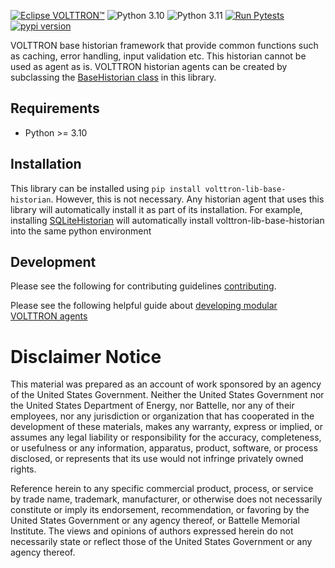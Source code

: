 [![Eclipse VOLTTRON™](https://img.shields.io/badge/Eclips%20VOLTTRON--red.svg)](https://volttron.readthedocs.io/en/latest/)
![Python 3.10](https://img.shields.io/badge/python-3.10-blue.svg)
![Python 3.11](https://img.shields.io/badge/python-3.11-blue.svg)
[![Run Pytests](https://github.com/eclipse-volttron/volttron-lib-base-historian/actions/workflows/run-tests.yml/badge.svg)](https://github.com/eclipse-volttron/volttron-lib-base-historian/actions/workflows/run-tests.yml)
[![pypi version](https://img.shields.io/pypi/v/volttron-lib-base-historian.svg)](https://pypi.org/project/volttron-lib-base-historian/)

VOLTTRON base historian framework that provide common functions such as caching, error handling, input validation etc. This historian cannot be used as agent as is. VOLTTRON historian agents can be created by subclassing the [BaseHistorian class](https://github.com/eclipse-volttron/volttron-lib-base-historian/blob/develop/src/historian/base/base_historian.py) in this library.

## Requirements

 - Python >= 3.10

## Installation

This library can be installed using ```pip install volttron-lib-base-historian```. However, this is not necessary. Any 
historian agent that uses this library will automatically install it as part of its installation. For example, 
installing [SQLiteHistorian](https://github.com/eclipse-volttron/volttron-sqlitehistorian) will automatically install 
volttron-lib-base-historian into the same python environment

## Development

Please see the following for contributing guidelines [contributing](https://github.com/eclipse-volttron/volttron-core/blob/develop/CONTRIBUTING.md).

Please see the following helpful guide about [developing modular VOLTTRON agents](https://github.com/eclipse-volttron/volttron-core/blob/develop/DEVELOPING_ON_MODULAR.md)

# Disclaimer Notice

This material was prepared as an account of work sponsored by an agency of the
United States Government.  Neither the United States Government nor the United
States Department of Energy, nor Battelle, nor any of their employees, nor any
jurisdiction or organization that has cooperated in the development of these
materials, makes any warranty, express or implied, or assumes any legal
liability or responsibility for the accuracy, completeness, or usefulness or any
information, apparatus, product, software, or process disclosed, or represents
that its use would not infringe privately owned rights.

Reference herein to any specific commercial product, process, or service by
trade name, trademark, manufacturer, or otherwise does not necessarily
constitute or imply its endorsement, recommendation, or favoring by the United
States Government or any agency thereof, or Battelle Memorial Institute. The
views and opinions of authors expressed herein do not necessarily state or
reflect those of the United States Government or any agency thereof.
